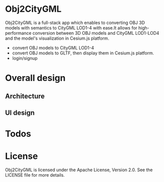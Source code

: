 # Obj2CityGML
Obj2CityGML is a full-stack app which enables to converting OBJ 3D models with semantics to CityGML LOD1-4 with ease.It allows for high-performance conversion between 3D OBJ models and CityGML LOD1-LOD4 and the model's visualization in Cesium.js platform.
- convert OBJ models to CityGML LOD1-4
- convert OBJ models to GLTF, then display them in Cesium.js platform.
- login/signup 

# Overall design
## Architecture

## UI design

# Todos

# License
Obj2CityGML is licensed under the Apache License, Version 2.0. See the LICENSE file for more details.

